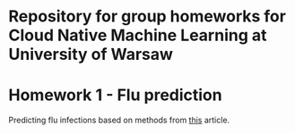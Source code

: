 # Repository for group homeworks for Cloud Native Machine Learning at University of Warsaw

# Homework 1 - Flu prediction

Predicting flu infections based on methods from [this](http://www.deltami.edu.pl/temat/matematyka/zastosowania/2019/11/25/Zanim_dopadnie_nas_grypa/) article.
